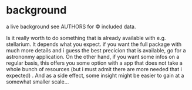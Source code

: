 # background
a live background
see AUTHORS for &copy; included data.

Is it really worth to do something that is already available
with e.g. stellarium. It depends what you expect.
if you want the full package with much more details and
i guess the best precicion that is available,
go for a astrononmy application.
On the other hand, if you want some infos on a regular basis,
this offers you some option with a app that does
not take a whole bunch of resources
(but i must admit there are more needed that i expected) .
And as a side effect, some insight might be easier to gain
at a somewhat smaller scale...
